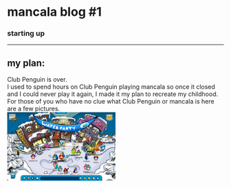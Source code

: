 # mancala blog #1
### starting up

---------------------------------------

## my plan: 
Club Penguin is over. <br>
I used to spend hours on Club Penguin playing mancala so once it closed and I could never play it again, I made it my plan to recreate my childhood. For those of you who have no clue what Club Penguin or mancala is here are a few pictures.<br>
<img src="../imgs/clubPenguin.png" width="50%">
